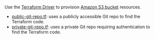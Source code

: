 Use the [Terraform Driver](https://developer.humanitec.com/integration-and-extensions/drivers/generic-drivers/terraform/) to provision [Amazon S3 bucket](https://docs.aws.amazon.com/s3) resources.

- [public-git-repo.tf](public-git-repo.tf): uses a publicly accessible Git repo to find the Terraform code.
- [private-git-repo.tf](private-git-repo.tf): uses a private Git repo requiring authentication to find the Terraform code.